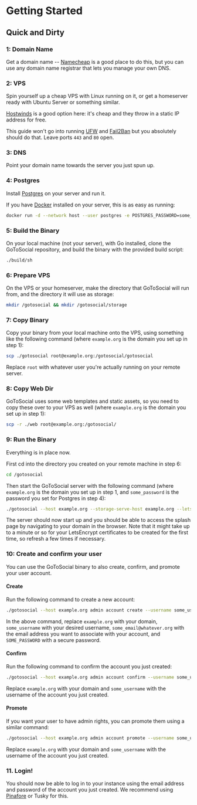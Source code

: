 # Getting Started

## Quick and Dirty

### 1: Domain Name

Get a domain name -- [Namecheap](https://www.namecheap.com/) is a good place to do this, but you can use any domain name registrar that lets you manage your own DNS.

### 2: VPS

Spin yourself up a cheap VPS with Linux running on it, or get a homeserver ready with Ubuntu Server or something similar.

[Hostwinds](https://www.hostwinds.com/) is a good option here: it's cheap and they throw in a static IP address for free.

This guide won't go into running [UFW](https://www.digitalocean.com/community/tutorials/how-to-set-up-a-firewall-with-ufw-on-ubuntu-18-04) and [Fail2Ban](https://linuxize.com/post/install-configure-fail2ban-on-ubuntu-20-04/) but you absolutely should do that. Leave ports `443` and `80` open.

### 3: DNS

Point your domain name towards the server you just spun up.

### 4: Postgres

Install [Postgres](https://www.postgresql.org/download/) on your server and run it.

If you have [Docker](https://docs.docker.com/engine/install/ubuntu/) installed on your server, this is as easy as running:

```bash
docker run -d --network host --user postgres -e POSTGRES_PASSWORD=some_password postgres 
```

### 5: Build the Binary

On your local machine (not your server), with Go installed, clone the GoToSocial repository, and build the binary with the provided build script:

```bash
./build/sh
```

### 6: Prepare VPS

On the VPS or your homeserver, make the directory that GoToSocial will run from, and the directory it will use as storage:

```bash
mkdir /gotosocial && mkdir /gotosocial/storage
```

### 7: Copy Binary

Copy your binary from your local machine onto the VPS, using something like the following command (where `example.org` is the domain you set up in step 1):

```bash
scp ./gotosocial root@example.org:/gotosocial/gotosocial
```

Replace `root` with whatever user you're actually running on your remote server.

### 8: Copy Web Dir

GoToSocial uses some web templates and static assets, so you need to copy these over to your VPS as well (where `example.org` is the domain you set up in step 1):

```bash
scp -r ./web root@example.org:/gotosocial/
```

### 9: Run the Binary

Everything is in place now.

First cd into the directory you created on your remote machine in step 6:

```bash
cd /gotosocial
```

Then start the GoToSocial server with the following command (where `example.org` is the domain you set up in step 1, and `some_password` is the password you set for Postgres in step 4):

```bash
./gotosocial --host example.org --storage-serve-host example.org --letsencrypt-enabled=true server start
```

The server should now start up and you should be able to access the splash page by navigating to your domain in the browser. Note that it might take up to a minute or so for your LetsEncrypt certificates to be created for the first time, so refresh a few times if necessary.

### 10: Create and confirm your user

You can use the GoToSocial binary to also create, confirm, and promote your user account.

#### Create

Run the following command to create a new account:

```bash
./gotosocial --host example.org admin account create --username some_username --email some_email@whatever.org --password SOME_PASSWORD
```

In the above command, replace `example.org` with your domain, `some_username` with your desired username, `some_email@whatever.org` with the email address you want to associate with your account, and `SOME_PASSWORD` with a secure password.

#### Confirm

Run the following command to confirm the account you just created:

```bash
./gotosocial --host example.org admin account confirm --username some_username
```

Replace `example.org` with your domain and `some_username` with the username of the account you just created.

#### Promote

If you want your user to have admin rights, you can promote them using a similar command:

```bash
./gotosocial --host example.org admin account promote --username some_username
```

Replace `example.org` with your domain and `some_username` with the username of the account you just created.

### 11. Login!

You should now be able to log in to your instance using the email address and password of the account you just created. We recommend using [Pinafore](https://pinafore.social) or Tusky for this.
